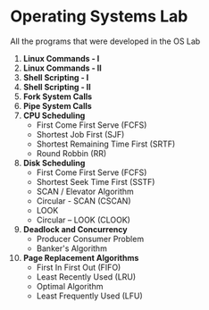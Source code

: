 # Operating Systems Lab
All the programs that were developed in the OS Lab

1. **Linux Commands - I**
2. **Linux Commands - II**
3. **Shell Scripting - I**
4. **Shell Scripting - II**
5. **Fork System Calls**
6. **Pipe System Calls**
7. **CPU Scheduling**
    - First Come First Serve (FCFS)
    - Shortest Job First (SJF)
    - Shortest Remaining Time First (SRTF)
    - Round Robbin (RR)
8. **Disk Scheduling**
    - First Come First Serve (FCFS)
    - Shortest Seek Time First (SSTF)
    - SCAN / Elevator Algorithm
    - Circular - SCAN (CSCAN)
    - LOOK
    - Circular – LOOK (CLOOK)
9. **Deadlock and Concurrency**
    - Producer Consumer Problem
    - Banker's Algorithm
10. **Page Replacement Algorithms**
    - First In First Out (FIFO)
    - Least Recently Used (LRU)
    - Optimal Algorithm
    - Least Frequently Used (LFU)